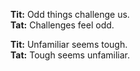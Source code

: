 **Tit:** Odd things challenge us.  
**Tat:** Challenges feel odd.  

**Tit:** Unfamiliar seems tough.  
**Tat:** Tough seems unfamiliar.  
